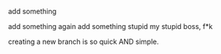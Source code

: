 add something

add something again
add something stupid
my stupid boss, f*k

creating a new branch is so quick AND simple.
